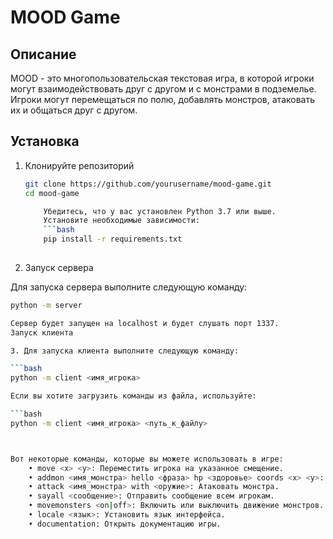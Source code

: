 # MOOD Game

## Описание

MOOD - это многопользовательская текстовая игра, в которой игроки могут взаимодействовать друг с другом и с монстрами в подземелье. Игроки могут перемещаться по полю, добавлять монстров, атаковать их и общаться друг с другом.

## Установка

1. Клонируйте репозиторий

   ```bash
   git clone https://github.com/yourusername/mood-game.git
   cd mood-game

       Убедитесь, что у вас установлен Python 3.7 или выше.
       Установите необходимые зависимости:
       ```bash
       pip install -r requirements.txt
       
2. Запуск сервера

Для запуска сервера выполните следующую команду:
```bash
python -m server

Сервер будет запущен на localhost и будет слушать порт 1337.
Запуск клиента

3. Для запуска клиента выполните следующую команду:

```bash
python -m client <имя_игрока>

Если вы хотите загрузить команды из файла, используйте:

```bash
python -m client <имя_игрока> <путь_к_файлу>



Вот некоторые команды, которые вы можете использовать в игре:
    • move <x> <y>: Переместить игрока на указанное смещение.
    • addmon <имя_монстра> hello <фраза> hp <здоровье> coords <x> <y>: Добавить монстра на поле.
    • attack <имя_монстра> with <оружие>: Атаковать монстра.
    • sayall <сообщение>: Отправить сообщение всем игрокам.
    • movemonsters <on|off>: Включить или выключить движение монстров.
    • locale <язык>: Установить язык интерфейса.
    • documentation: Открыть документацию игры.




